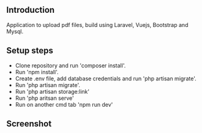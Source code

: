 ## Introduction

Application to upload pdf files, build using Laravel, Vuejs, Bootstrap and Mysql.

## Setup steps

- Clone repository and run 'composer install'.
- Run 'npm install'.
- Create .env file, add database credentials and run 'php artisan migrate'.
- Run 'php artisan migrate'.
- Run 'php artisan storage:link'
- Run 'php aritsan serve'
- Run on another cmd tab 'npm run dev'

## Screenshot



